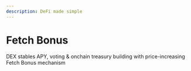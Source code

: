 ```yaml
---
description: DeFi made simple
---
```


# Fetch Bonus

DEX stables APY, voting & onchain treasury building with price-increasing Fetch Bonus mechanism
